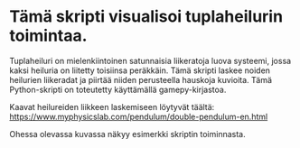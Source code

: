 # Tämä skripti visualisoi tuplaheilurin toimintaa.
Tuplaheiluri on mielenkiintoinen satunnaisia liikeratoja luova systeemi, jossa kaksi heiluria on liitetty toisiinsa peräkkäin.
Tämä skripti laskee noiden heilurien liikeradat ja piirtää niiden perusteella hauskoja kuvioita. Tämä Python-skripti on toteutetty käyttämällä gamepy-kirjastoa.

Kaavat heilureiden liikkeen laskemiseen löytyvät täältä: https://www.myphysicslab.com/pendulum/double-pendulum-en.html

Ohessa olevassa kuvassa näkyy esimerkki skriptin toiminnasta.